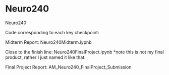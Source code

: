 # Neuro240
Neuro240

Code corresponding to each key checkpoint:

Midterm Report: Neuro240Midterm.iypnb

Close to the finish line: Neuro240FinalProject.ipynb
*note this is not my final product, rather I just named it like that.

Final Project Report: AM_Neuro240_FinalProject_Submission
